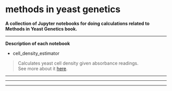 methods in yeast genetics
========================

**A collection of Jupyter notebooks for doing calculations related to Methods in Yeast Genetics book.**

---
**Description of each notebook**


- cell_density_estimator  

> Calculates yeast cell density given absorbance readings.  
See more about it [here](https://github.com/fomightez/methods_in_yeast_genetics/tree/master/cell_density_estimator).
 ----------------------------------------------------------------------
 ----------------------------------------------------------------------
 ----------------------------------------------------------------------
